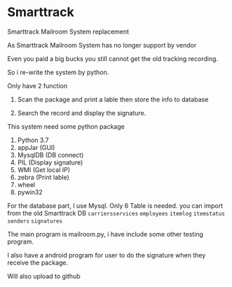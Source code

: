 # Smarttrack
Smarttrack Mailroom System replacement

As Smarttrack Mailroom System has no longer support by vendor

Even you paid a big bucks you still cannot get the old tracking recording.

So i re-write the system by python. 

Only have 2 function

1. Scan the package and print a lable then store the info to database

2. Search the record and display the signature.

This system need some python package

1. Python 3.7
2. appJar (GUI)
3. MysqlDB (DB connect)
4. PIL (Display signature)
5. WMI (Get local IP)
6. zebra (Print lable)
7. wheel
8. pywin32

For the database part, I use Mysql. Only 6 Table is needed.
you can import from the old Smarttrack DB
`carriersservices`
`employees`
`itemlog`
`itemstatus`
`senders`
`signatures`

The main program is mailroom.py, i have include some other testing program.

I also have a android program for user to do the signature when they receive the package.

Will also upload to github

